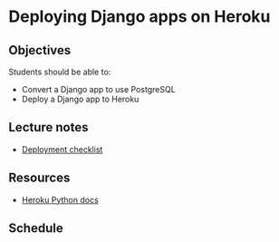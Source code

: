 # Deploying Django apps on Heroku

## Objectives

Students should be able to:

- Convert a Django app to use PostgreSQL
- Deploy a Django app to Heroku

## Lecture notes

* [Deployment checklist](checklist.md)

## Resources

* [Heroku Python docs](https://devcenter.heroku.com/categories/python-support)

## Schedule
